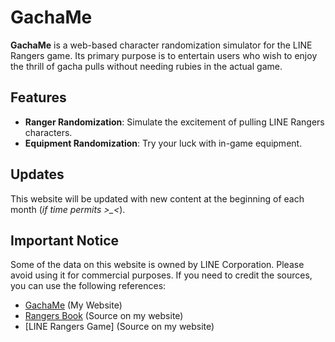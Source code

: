# GachaMe

**GachaMe** is a web-based character randomization simulator for the LINE Rangers game. Its primary purpose is to entertain users who wish to enjoy the thrill of gacha pulls without needing rubies in the actual game.

## Features
- **Ranger Randomization**: Simulate the excitement of pulling LINE Rangers characters.
- **Equipment Randomization**: Try your luck with in-game equipment.

## Updates
This website will be updated with new content at the beginning of each month (*if time permits >_<*). 

## Important Notice
Some of the data on this website is owned by LINE Corporation. Please avoid using it for commercial purposes. If you need to credit the sources, you can use the following references:
- [GachaMe](https://gachame.netlify.app) (My Website)
- [Rangers Book](https://rangers.lerico.net/en/rangers-book) (Source on my website)
- [LINE Rangers Game] (Source on my website)